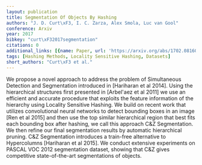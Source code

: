 ```yaml
---
layout: publication
title: Segmentation Of Objects By Hashing
authors: "J. D. Curt\xF3, I. C. Zarza, Alex Smola, Luc van Gool"
conference: Arxiv
year: 2017
bibkey: "curt\xF32017segmentation"
citations: 0
additional_links: [{name: Paper, url: 'https://arxiv.org/abs/1702.08160'}]
tags: [Hashing Methods, Locality Sensitive Hashing, Datasets]
short_authors: "Curt\xF3 et al."
---
```

We propose a novel approach to address the problem of Simultaneous Detection
and Segmentation introduced in [Hariharan et al 2014]. Using the hierarchical
structures first presented in [Arbel\'aez et al 2011] we use an efficient and
accurate procedure that exploits the feature information of the hierarchy using
Locality Sensitive Hashing. We build on recent work that utilizes convolutional
neural networks to detect bounding boxes in an image [Ren et al 2015] and then
use the top similar hierarchical region that best fits each bounding box after
hashing, we call this approach C&Z Segmentation. We then refine our final
segmentation results by automatic hierarchical pruning. C&Z Segmentation
introduces a train-free alternative to Hypercolumns [Hariharan et al 2015]. We
conduct extensive experiments on PASCAL VOC 2012 segmentation dataset, showing
that C&Z gives competitive state-of-the-art segmentations of objects.